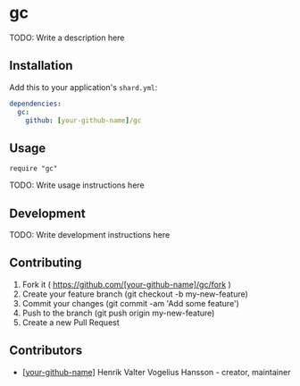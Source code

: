 # gc

TODO: Write a description here

## Installation

Add this to your application's `shard.yml`:

```yaml
dependencies:
  gc:
    github: [your-github-name]/gc
```

## Usage

```crystal
require "gc"
```

TODO: Write usage instructions here

## Development

TODO: Write development instructions here

## Contributing

1. Fork it ( https://github.com/[your-github-name]/gc/fork )
2. Create your feature branch (git checkout -b my-new-feature)
3. Commit your changes (git commit -am 'Add some feature')
4. Push to the branch (git push origin my-new-feature)
5. Create a new Pull Request

## Contributors

- [[your-github-name]](https://github.com/[your-github-name]) Henrik Valter Vogelius Hansson - creator, maintainer
